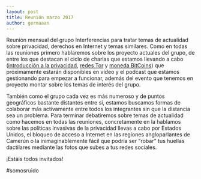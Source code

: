 ```yaml
---
layout: post
title: Reunión marzo 2017
author: germaaan
---
```


Reunión mensual del grupo Interferencias para tratar temas de actualidad sobre privacidad, derechos en Internet y temas similares. Como en todas las reuniones primero hablaremos sobre los proyecto actuales del grupo, de entre los que destacan el ciclo de charlas que estamos llevando a cabo ([introducción a la privacidad](https://bitbucket.org/josealberto4444/charla_introduccion_privacidad), [redes Tor](https://github.com/nacheteam/Charla-sobre-Tor) y [moneda BitCoins](https://interferencias.github.io/2017/02/28/charla-bitcoins/)) que próximamente estarán disponibles en vídeo y el podcast que estamos gestionando para empezar a funcionar, además del evento que tenemos en proyecto montar sobre los temas de interés del grupo.

También como el grupo cada vez es más numeroso y de puntos geográficos bastante distantes entre si, estamos buscamos formas de colaborar más activamente entre todos los integrantes sin que la distancia sea un problema. Para terminar debatiremos sobre temas de actualidad como hacemos en todas las reuniones, concretamente en la hablamos sobre las políticas invasivas de la privacidad llevas a cabo por Estados Unidos, el bloqueo de acceso a Internet en las regiones angloparlantes de Camerún o la inimaginablemente fácil que podría ser "robar" tus huellas dactilares mediante las fotos que subes a tus redes sociales.

¡Estáis todos invitados!

#somosruido
